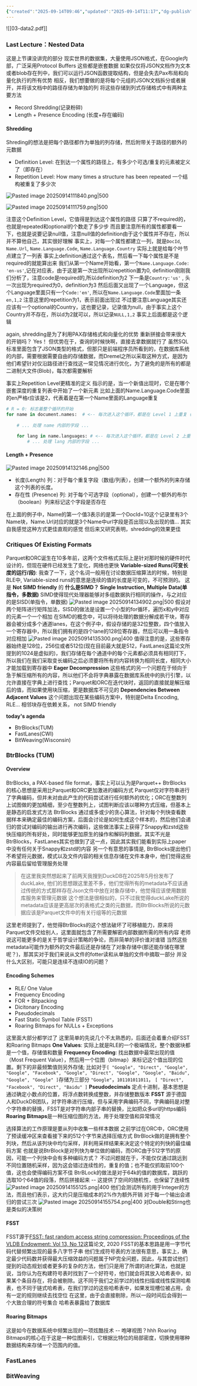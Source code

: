 ```yaml
---
{"created":"2025-09-14T09:46","updated":"2025-09-14T11:17","dg-publish":true,"permalink":"/DataBase Systems/CMU 15-721 Advanced Database Systems/Lecture 03 Data Formats & Encoding II/","dgPassFrontmatter":true,"noteIcon":""}
---
```


![[03-data2.pdf]]

### Last Lecture：Nested Data
这是上节课没讲完的部分
现实世界的数据集，大量使用JSON格式，在Google内部，广泛采用Protocol Buffers
这些都是嵌套数据
如果仅仅将JSON文档作为文本或者blob存在列中，我们可以运行JSON函数提取结构，但是会失去Pax布局和向量化执行的所有优势
相反，我们想要做的是将每个元组的JSON文档拆分或者展开，并将该文档中的路径存储为单独的列
将这些存储到列式存储格式中有两种主要方法
- Record Shredding(记录粉碎)
- Length + Presence Encoding (长度+存在编码)

#### Shredding
Shreding的想法是把每个路径都作为单独的列存储，然后附带关于路径的额外的元数据
- Definition Level: 在到达一个属性的路径上，有多少个可选/重复的元素被定义了（即存在）
- Repetition Level: How many times a structure has been repeated 一个结构被重复了多少次

![Pasted image 20250914111840.png|500](/img/user/accessory/Pasted%20image%2020250914111840.png)

![Pasted image 20250914111759.png|500](/img/user/accessory/Pasted%20image%2020250914111759.png)

注意这个Definition Level，它值得是到达这个属性的路径 只算了不required的，也就是repeated和optional的个数走了多少步
而且要注意所有的属性都要看一下，也就是说要记录null值，注意null值的definition由于这个属性并不存在，所以并不算他自己，其实很好理解
事实上，对每一个属性都建立一列，就是`DocId`, `Name.Url`, `Name.Language.Code`, `Name.Language.Country` 实际上就是给每个叶节点建立了一列表
事实上definition通过这个表名，然后看一下每个属性是不是required的就能算出来
我们从第一个Name开始看，第一个`Name.Language.Code: 'en-us'`,记在对应表，由于这是第一次出现所以repetition置为0, definition刚刚我们分析了，注意code是required的,所以definition为2
下一条是`Country:'us'` , 头一次出现为required为0，definition为3
然后后面又出现了一个Language，但这个Language里面只有一个`Code:'en'`, 所以在`Name.Language.Code`里面加一条`en,1,2` 注意这里的repetition为1，表示前面出现过
不过要注意Language其实还应该有一个optional的Country，这也要记录，记录值为null，由于事实上这个Country并不存在，所以d为2就可以，所以记录`NULL,1,2`
事实上后面都是这个逻辑

again, shredding是为了利用PAX存储格式和向量化的优势
重新拼接会带来很大的开销吗？ Yes！
但优势在于，查询的时候快啊，直接去拿数据就行了
虽然SQL标准里面包含了JSON类型的格式，但那只是前端程序员所看到的，在数据库系统的内部，需要根据需要自由的存储数据，而Dremel之所以采取这种方式，是因为他们希望针对仅沿路径进行查找这一常见情况进行优化，为了避免的是所有的都是二进制大文件(Blob)，每次都需要解析

事实上Repetition Level更精准的定义 指示的是，当一个新值出现时，它是在哪个嵌套深度的重复列表中开始了一个新元素
比如上面的Name.Language.Code里面的en严格r应该是2，代表着是在第一个Name里面的Language重复
```python
# R = 0: 标志着整个循环的开始
for name in document.names:  # <-- 每次进入这个循环，都是在 Level 1 上重复 (R=1)
    
    # ... 处理 name 内部的字段 ...

    for lang in name.languages: # <-- 每次进入这个循环，都是在 Level 2 上重复 (R=2)
        # ... 处理 lang 内部的字段 ...
```

#### Length + Presence

![Pasted image 20250914132146.png|500](/img/user/accessory/Pasted%20image%2020250914132146.png)
- 长度(Length) 列：对于每个重复字段（数组/列表），创建一个额外的列来存储这个列表的长度。
- 存在性 (Presence) 列: 对于每个可选字段（optional），创建一个额外的布尔（boolean）列来标记这个字段是否存在

在上面的例子中，Name的第一个值3表示的是第一个DocId=10这个记录里有3个Name块，Name.Url对应的就是3个Name中url字段是否出现以及出现的值...
其实自我感觉这种方式更佳直观的感觉
但后来又研究表明，shredding的效果更佳

### Critiques Of Existing Formats
Parquet和ORC诞生在10多年前，这两个文件格式实际上是针对那时候的硬件时代设计的，但现在硬件已经发生了变化，网络也更快 
**Variable-sized Runs(可变长度的运行/段)**: 我查了一下，这个名词一般用在讨论数据压缩算法的时候，特别是RLE中, Variable-sized runs的意思是连续的值的长度是可变的，不可预测的。 这是 **Not SIMD friendly** 的
**什么是SIMD？ Single Instruction, Multiple Data(单指令，多数据)**
SIMD使得现代处理器能够对多组数据执行相同的操作，与之对应的是SISD(单指令，单数据)
![Pasted image 20250914134902.png|500](/img/user/accessory/Pasted%20image%2020250914134902.png)
假设对两个矩阵进行矩阵加法，SISD的做法是设置一个小型的for循环，遍历x和y中对应的元素一个一个相加
在SIMD的概念中，可以将待处理的数据分解成若干块，寄存器会被分成多个通道lanes，在这个例子中，假设存储的是32位整数，四个值放入一个寄存器中，所以我们拥有的是四个lane的128位寄存器，然后可以用一条指令对应相加
![Pasted image 20250914135300.png|400](/img/user/accessory/Pasted%20image%2020250914135300.png)
值得注意的是，这些寄存器始终是128位，256位或者512位(现在目前最大就是512，FastLanes这篇论文所提到的1024是虚拟的)，我们存储在每个通道中的每个元素都必须具有相同打下，所以我们在我们采取变长编码之后必须要将所有的内容转换为相同长度，相同大小才能加载到寄存器中
**Eager Decompression** 这些格式的另一个问题在于倾向于急于解压缩所有的内容，所以他们不会将字典暴露在数据库系统中的执行引擎，以允许直接在字典上进行查找；Parquet和ORC在迭代块时，返回的直接就是解压缩后的值，而如果使用块压缩，更是数据库不可见的
**Dependencies Between Adjacent Values** 这个问题出现在某些编码方案中，特别是Delta Encoding, RLE... 相邻块存在依赖关系， not SIMD friendly

**today's agenda**
- BtrBlocks(TUM)
- FastLanes(CWI)
- BitWeaving(Wisconsin)

### BtrBlocks (TUM)
#### Overview
BtrBlocks, a PAX-based file format，事实上可以认为是Parquet++
BtrBlocks的核心思想是采用比Parquet和ORC更加激进的编码方式
Parquet仅对字符串进行了字典编码，但并未对由此产生的代码尝试进行任何额外的优化；ORC在整数列上试图做的更加精细，至少在整数列上，试图判断应该以哪种方式压缩，但基本上是静态的启发式方法
BtrBlocks 通过或多或少的贪心算法，针对每个列快查看数据样本来确定最佳的编码方案，后面会讨论是如何生成这个样本的，然后他们会递归的尝试对编码的输出进行再次编码，这些做法事实上获得了Snappy和zstd这些快压缩的所有好处，同时能够更加原生的操作和解码列数据，其实不光是BtrBlocks，FastLanes其实也做到了这一点，因此其实我们能看到实际上paper中没有任何关于Snappy和zstd的内容
另一个有意思的事情是, BtrBlocks提出他们不希望将元数据，模式以及文件内容的相关信息存储在文件本身中，他们觉得这些内容最后留给管理服务处理

> 在这里我突然想起来了前两天我搜到DuckDB在2025年5月份发布了duckLake, 他们的思想跟这里差不多，他们觉得所有的metadata不应该通过传统的方式那样存在Json文件中放在对象存储中，他觉得应该使用数据库服务来管理元数据
> 这个想法是很相似的，只不过我觉得duckLake所说的metadata应该是更高层次的表格式之类的元数据，而BtrBlocks所说的元数据应该是Parquet文件中的有关行组等的元数据


这里老师提到了，他觉得BtrBlocks的这个想法破坏了可移植能力，原来将Parquet文件交给别人，这里面就包含了所需要解密内部数据所需的所有内容
老师说这可能更多的是关于哲学设计策略的争论，而非简单的评价谁对谁错
当然这些metadata可能作为额外的文件最后还是存储在了对象存储中(那还能存储在哪里呢？)，那其实对于我们来说从文件的fotter读和从单独的文件中摘取一部分 并没什么大区别，可能只是连续不连续IO的问题？

#### Encoding Schemes
- RLE/ One Value
- Frequency Encoding
- FOR + Bitpacking
- Dicitonary Encoding
- Pseudodecimals
- Fast Static Symbol Table (FSST)
- Roaring Bitmaps for NULLs + Exceptions

这里面大部分都学过了
这里简单的先说几个不太熟悉的，后面还会着重介绍FSST和Roaring Bitmaps
**One Values**: 实际上就是RLE的一个极端情况，整个数据块都是一个值，存储值和数量
**Frequency Encoding**: 找出数据中最常出现的值（Most Frequent Value），然后用一个位图（bitmap）来标记这个值出现的位置。剩下的非最频繁值则另外存储; 比如对于`[ "Google", "Direct", "Google", "Google", "Facebook", "Google", "Direct", "Google", "Google", "Baidu", "Google", "Google" ]`存储为三部分 `"Google"`，`101101011011`， `[ "Direct", "Facebook", "Direct", "Baidu" ]`
**Pseudodecimals** 定点十进制，基本思想是通过确定小数点的位置，将浮点数转换成整数，并存储整数版本
**FSST** 源于德国人和DuckDB团队，对字符串进行压缩，但与采用字典编码不同，字典编码是对整个字符串的替换，FSST是对字符串内部子串的替换，比如把众多url的https编码
**Roaring Bitmaps**是一种压缩位图的方法，用于处理空值和异常情况

选择算法的工作原理是要从列中收集一些样本数据
之前学过在ORC中，ORC使用了预读缓冲区来查看接下来的512个字节来选择压缩方式
BtrBlock做的是拥有整个列块，然后从该列块中均匀采样，并利用采样结果来决定这个特定的列快的最佳编码方案
也就是说BtrBlock是对列快为单位做的编码，而ORC由于512字节的原因，可能一个列快中会有多种编码方式？
不过问题就在于，不能仅仅通过跳远到不同位置随机采样，因为这会错过连续性的，重复的值；也不能仅抓取前100个值，这也会使得编码方案不佳
BtrBLock的做法是对于64k的值的数据库，跳跃的选取10个64值的段落，然后拼接起来 -- 这提供了空间的随机性，也保留了连续性
![Pasted image 20250914155125.png|400](/img/user/accessory/Pasted%20image%2020250914155125.png)
他们会测试所有的用于Integer的方法，而且他们表示，这大约只是压缩成本的2%作为额外开销
对于每一个输出会递归的尝试三次
![Pasted image 20250914155754.png|400](/img/user/accessory/Pasted%20image%2020250914155754.png)
对Double和Stirng也是类似的决策树

#### FSST
FSST源于[FSST: fast random access string compression: Proceedings of the VLDB Endowment: Vol 13, No 12](https://dl.acm.org/doi/10.14778/3407790.3407851)这篇论文, 2020
FSST的基本思路是用一字节代码代替频繁出现的最多八字节子串
他们生成符号表的方法很有意思，事实上，确定最少代码数并获得最大压缩效益的问题属于NP完全问题，因此，与其尝试他们提到的动态规划或者更多的复杂的方法，他们只是用了所谓的进化算法，也就是说，当你认为在构建符号表时找到了一个好符号，他们就会将其放入哈希表中，如果某个条目存在，将会被剔除。这不同于我们之前学过的线性扫描或线性探测哈希表，也不同于链式哈希表，在我们学过的这些哈希表中，如果发现槽位被占用，会有一定的规则继续去找空位
在这里，由于会直接剔除，所以一段时间后会得到一个大致合理的符号集合
哈希表暴露给了数据库

#### Roaring Bitmaps
这是如今在数据系统中频繁出现的一项炫酷技术 -- 咆哮视图？hhh
Roaring Bitmaps的核心在于这是一种位图索引，它根据比特位的局部密度，切换使用哪种数据结构来存储一个范围内的值。
### FastLanes

### BitWeaving
